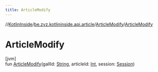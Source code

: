 ```yaml
---
title: ArticleModify
---
```

//[KotlinInside](../../../index.html)/[be.zvz.kotlininside.api.article](../index.html)/[ArticleModify](index.html)/[ArticleModify](-article-modify.html)



# ArticleModify



[jvm]\
fun [ArticleModify](-article-modify.html)(gallId: [String](https://kotlinlang.org/api/latest/jvm/stdlib/kotlin/-string/index.html), articleId: [Int](https://kotlinlang.org/api/latest/jvm/stdlib/kotlin/-int/index.html), session: [Session](../../be.zvz.kotlininside.session/-session/index.html))




